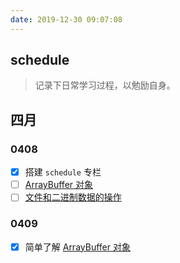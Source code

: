 ```yaml
---
date: 2019-12-30 09:07:08
---
```


## schedule

> 记录下日常学习过程，以勉励自身。

## 四月 <Badge text="学习 http" type="success"/> <Badge text="react 源码" type="warning" />

### 0408

- [x] 搭建 `schedule` 专栏
- [ ] [ArrayBuffer 对象](../javascript/arraybuffer.md)
- [ ] [文件和二进制数据的操作](../html-css/file-deal.md)

### 0409

- [x] 简单了解 [ArrayBuffer 对象](../javascript/arraybuffer.md)
